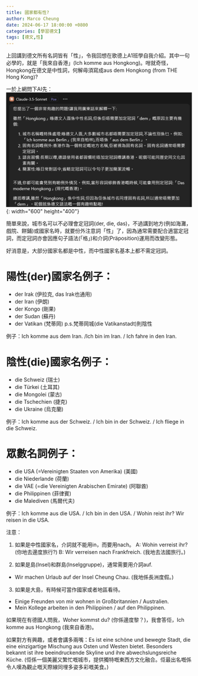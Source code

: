 ```yaml
---
title: 國家都有性?
author: Marco Cheung
date: 2024-06-17 18:00:00 +0800
categories: [學習德文]
tags: [德文,性]
---
```


上回講到德文所有名詞皆有「性」，令我回想在歌德上A1班學自我介紹。其中一句必學的，就是「我來自香港」(Ich komme aus Hongkong)。咁就奇怪，Hongkong在德文是中性詞，何解毋須寫成aus dem Hongkong (from THE Hong Kong)?

一於上網問下AI先：
![Poe](/images/poe-claude-3.5.png){: width="600" height="400"}

簡單來說，城市名可以不必理會定冠詞(der, die, das)，不過講到地方(例如海灘，戲院、餅鋪)或國家名時，就要份外注意詞「性」了，因為通常需要配合適當定冠詞，而定冠詞亦會因應句子語法(「格」)和介詞(Präposition)運用而改變形態。

好消意是，大部分國家名都是中性，而中性國家名基本上都不需定冠詞。

# 陽性(der)國家名例子：
- der Irak (伊拉克, das Irak也通用)
- der Iran (伊朗)
- der Kongo (剛果)
- der Sudan (蘇丹)
- der Vatikan (梵蒂岡) p.s.梵蒂岡城(die Vatikanstadt)則陰性

例子：Ich komme aus dem Iran. /Ich bin im Iran. / Ich fahre in den Iran.

# 陰性(die)國家名例子：
- die Schweiz (瑞士)
- die Türkei (土耳其)
- die Mongolei (蒙古)
- die Tschechien (捷克)
- die Ukraine (烏克蘭)

例子：Ich komme aus der Schweiz. / Ich bin in der Schweiz. / Ich fliege in die Schweiz.

# 眾數名詞例子：
- die USA (=Vereinigten Staaten von Amerika) (美國)
- die Niederlande (荷蘭)
- die VAE (=die Vereinigten Arabischen Emirate) (阿聯酋)
- die Philippinen (菲律賓)
- die Malediven (馬爾代夫)

例子：Ich komme aus die USA. / Ich bin in den USA. / Wohin reist ihr? Wir reisen in die USA.

注意：
1) 如果是中性國家名，介詞就不能用in，而要用nach。
A: Wohin verreist ihr? (你地去邊度旅行?)
B: Wir verreisen nach Frankfreich. (我地去法國旅行。)

2) 如果是島(Insel)和群島(Inselggruppe)，通常需要用介詞auf.
- Wir machen Urlaub auf der Insel Cheung Chau. (我地係長洲度假。)

3) 如果是大島，有時候可當作國家或者地區看待。
- Einige Freunden von mir wohnen in Großbritannien / Australien.
- Mein Kollege arbeiten in den Philippinen / auf den Philippinen.

如果現在有德國人問我，Woher kommst du? (你係邊度黎？)，我會答佢，Ich komme aus Hongkong (我來自香港)。

如果對方有興趣，或者會講多兩嘴：Es ist eine schöne und bewegte Stadt, die eine einzigartige Mischung aus Osten und Westen bietet. Besonders bekannt ist ihre beeindruckende Skyline und ihre abwechslungsreiche Küche. (佢係一個美麗又繁忙嘅城市，提供獨特嘅東西方文化融合。佢最出名嘅係令人嘆為觀止嘅天際線同埋多姿多彩嘅美食。)